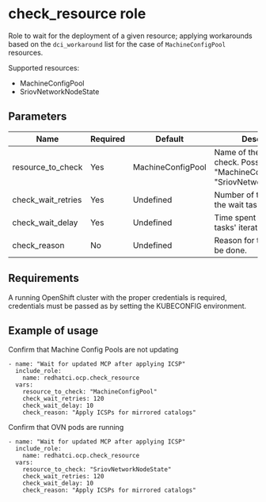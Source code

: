 # check_resource role

Role to wait for the deployment of a given resource; applying workarounds based on the `dci_workaround` list for the case of `MachineConfigPool` resources.

Supported resources:

- MachineConfigPool
- SriovNetworkNodeState

## Parameters

Name                        | Required  | Default                | Description
--------------------------- |-----------|------------------------|-----------------------------------------------------------------------
resource\_to\_check         | Yes       | MachineConfigPool      | Name of the resource to check. Possible values: "MachineConfigPool", or "SriovNetworkNodeState".
check\_wait\_retries        | Yes       | Undefined              | Number of times in which the wait task is performed.
check\_wait\_delay          | Yes       | Undefined              | Time spent between wait tasks' iterations.
check\_reason               | No        | Undefined              | Reason for the check to be done.

## Requirements

A running OpenShift cluster with the proper credentials is required, credentials must be passed as by setting the KUBECONFIG environment.

## Example of usage

Confirm that Machine Config Pools are not updating
```
- name: "Wait for updated MCP after applying ICSP"
  include_role:
    name: redhatci.ocp.check_resource
  vars:
    resource_to_check: "MachineConfigPool"
    check_wait_retries: 120
    check_wait_delay: 10
    check_reason: "Apply ICSPs for mirrored catalogs"
```

Confirm that OVN pods are running
```
- name: "Wait for updated MCP after applying ICSP"
  include_role:
    name: redhatci.ocp.check_resource
  vars:
    resource_to_check: "SriovNetworkNodeState"
    check_wait_retries: 120
    check_wait_delay: 10
    check_reason: "Apply ICSPs for mirrored catalogs"
```
